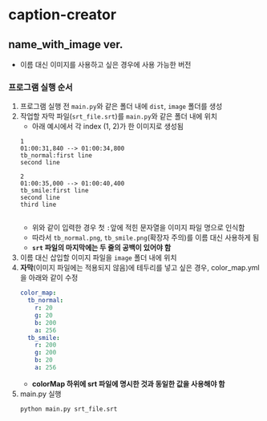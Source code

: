 # caption-creator

## name_with_image ver.

* 이름 대신 이미지를 사용하고 싶은 경우에 사용 가능한 버전

### 프로그램 실행 순서
1. 프로그램 실행 전 `main.py`와 같은 폴더 내에 `dist`, `image` 폴더를 생성
2. 작업할 자막 파일(`srt_file.srt`)를 `main.py`와 같은 폴더 내에 위치
    * 아래 예시에서 각 index (1, 2)가 한 이미지로 생성됨
    ```
    1
    01:00:31,840 --> 01:00:34,800
    tb_normal:first line
    second line
   
    2
    01:00:35,000 --> 01:00:40,400
    tb_smile:first line
    second line
    third line
    
    
    ```
    * 위와 같이 입력한 경우 첫 `:`앞에 적힌 문자열을 이미지 파일 명으로 인식함
    * 따라서 `tb_normal.png`, `tb_smile.png`(확장자 주의)를 이름 대신 사용하게 됨
    * **`srt` 파일의 마지막에는 두 줄의 공백이 있어야 함**
3. 이름 대신 삽입할 이미지 파일을 `image` 폴더 내에 위치
4. **자막**(이미지 파일에는 적용되지 않음)에 테두리를 넣고 싶은 경우, color_map.yml을 아래와 같이 수정
    ```yaml
    color_map:
      tb_normal:
        r: 20
        g: 20
        b: 200
        a: 256
      tb_smile:
        r: 200
        g: 200
        b: 20
        a: 256
    ```
    * **colorMap 하위에 srt 파일에 명시한 것과 동일한 값을 사용해야 함**
5. main.py 실행
    ```python
    python main.py srt_file.srt
    ```
